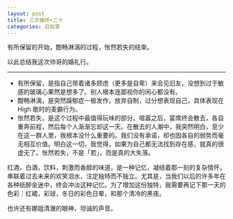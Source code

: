 ```yaml
---
layout: post
title: 三次循环•二十
categories: 日知录
---
```



有所保留的开始，酣畅淋漓的过程，怅然若失的结束。

以此总结我这次帅哥的婚礼行。

------

- 有所保留，是指自己带着诸多顾虑（更多是自卑）来会见旧友，没想到过于敏感的玻璃心果然是想多了。别人根本连鄙视你的闲心都没有。
- 酣畅淋漓，是突然躁郁症一极发作，放弃自制，过分想表现自己，具体表现在 High 歌时的麦霸行为。
- 怅然若失，是这个过程中最值得玩味的部分。喧嚣之后，宴席终会散去，各自重奔前程，然后每个人渐渐忘却这一天。在散去的人潮中，我突然明白，至少在这一群人里，我根本没什么重要的。我们没有承诺，却也因各自的弱势而毫无相互价值。明白这一切，我觉得，如果为自己都无法找到存在感，就真的很虚无了。怅然若失，不是「若」，而是真的大失落。

红酒，白酒，饮料，刺激而香醇的味道，是一种记忆，凝结着那一刻的复杂情怀，串联着过去未来的欢笑泪水，注定独特而不独立。尤其是，当我们以后的许多年在各种纸醉金迷中，终会冲淡这种记忆。为了增加这份独特，我需要再记下那一天的色彩：红裙，彩球，冬日的彩色日晕，和那个清冷的黑夜。

也许还有娜姐清澈的眼神，坦诚的声音。
